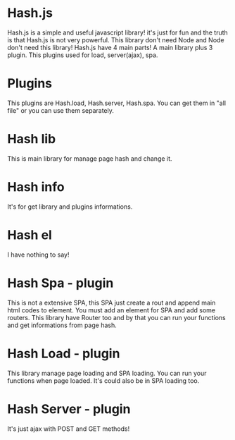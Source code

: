 # Hash.js
Hash.js is a simple and useful javascript library! it's just for fun and the truth is that Hash.js is not very powerful. This library don't need Node and Node don't need this library!
Hash.js have 4 main parts! A main library plus 3 plugin. This plugins used for load, server(ajax), spa.

# Plugins
This plugins are Hash.load, Hash.server, Hash.spa. You can get them in "all file" or you can use them separately.

# Hash lib
This is main library for manage page hash and change it.

# Hash info
It's for get library and plugins informations.

# Hash el
I have nothing to say!

# Hash Spa - plugin
This is not a extensive SPA, this SPA just create a rout and append main html codes to element. You must add an element for SPA and add some routers. This library have Router too and by that you can run your functions and get informations from page hash.

# Hash Load - plugin
This library manage page loading and SPA loading. You can run your functions when page loaded. It's could also be in SPA loading too.

# Hash Server - plugin
It's just ajax with POST and GET methods!
